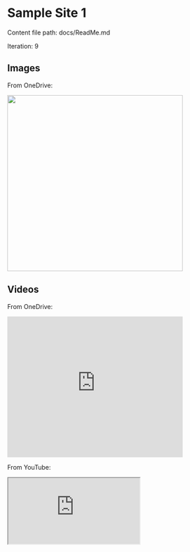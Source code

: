 # Sample Site 1

Content file path: docs/ReadMe.md

Iteration: 9

## Images

From OneDrive:

<img src="https://onedrive.live.com/embed?resid=C38607DC2689EAA%21120962&authkey=%21AFgb7svWtBiUcj4" width="400"/>

## Videos

From OneDrive:

<iframe src="https://onedrive.live.com/embed?resid=CB3DEB5FC699256B%2148588&authkey=!AAdVKpNoYsiTKak" width="400" height="320" frameborder="0" scrolling="no" allowfullscreen></iframe>

From YouTube:

<iframe src="https://www.youtube.com/embed/6tfZ75JHUY4" />
